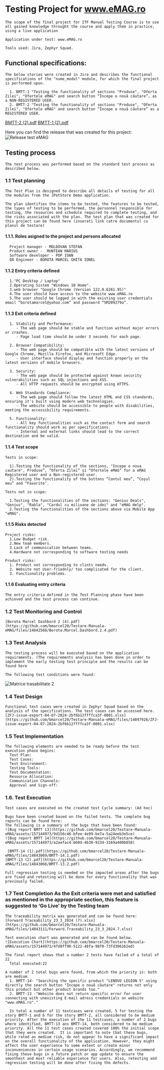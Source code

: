 # Testing Project for www.eMAG.ro
    
    The scope of the final project for ITF Manual Testing Course is to use all gained knowledge throught the course and apply them in practice, using a live application
    
    Application under test: www.eMAG.ro
    
    Tools used: Jira, Zephyr Squad.

## Functional specifications:
    The below stories were created in Jira and describes the functional specifications of the "nume_modul" module, for which the final project is performed upon.
    
      1. BMTT-1 "Testing the functionality of sections "Produse", "Oferta Zilei", "Ofertele eMAG" and search button “Începe o nouă căutare”, as a NON-REGISTERED USER.
      2. BMTT-2 "Testing the functionality of sections "Produse", "Oferta Zilei", "Ofertele eMAG" and search button “Începe o nouă căutare” as a REGISTERED USER.
[BMTT-2 (2).pdf](https://github.com/bmarcel20/Testare-Manuala-eMAG/files/14843087/BMTT-2.2.pdf)
[BMTT-1 (2).pdf](https://github.com/bmarcel20/Testare-Manuala-eMAG/files/14843086/BMTT-1.2.pdf)



Here you can find the release that was created for this project:
![Release test eMAG](https://github.com/bmarcel20/Testare-Manuala-eMAG/assets/157144973/94295f24-d9d1-48af-afae-9b3a37075208)


## Testing process
    The test process was performed based on the standard test process as described below.

### 1.1 Test planning
    The Test Plan is designed to describe all details of testing for all the modules from the JPetStore Demo application.
    
    The plan identifies the items to be tested, the features to be tested, the types of testing to be performed, the personnel responsible for testing, the resources and schedule required to complete testing, and the risks associated with the plan. The test plan that was created for this project can be found here (inserati link catre documentul cu planul de testare)

#### 1.1.1. Roles asigned to the project and persons allocated

      Project manager - MOLDOVAN STEFAN
      Product owner -  MUNTEAN MARIUS
      Software developer - POP IOAN 
      QA Engineer - BOROTA MARCEL GHITA IONEL

#### 1.1.2 Entry criteria defined

      1."PC Desktop / Laptop"
      2.Operating Sistem "Windows 10 Home".
      3.web browser "Google Chrome (Version 122.0.6261.95)"
      4.The user should have access to the website www.eMAG.ro
      5.The user should be logged in with the existing user credentials email “borotamarcel@yahoo.com” and password “SM209279a”.

#### 1.1.3 Exit criteria defined

      1. Stability and Performance:
         - The web page should be stable and function without major errors or crashes.
         - Page load time should be under 3 seconds for each page.
      
      2. Browser Compatibility:
         - The web page should be compatible with the latest versions of Google Chrome, Mozilla Firefox, and Microsoft Edge.
         - User interface should display and function properly on the latest versions of mobile browsers.
      
      3. Security:
         - The web page should be protected against known security vulnerabilities such as SQL injections and XSS.
         - All HTTP requests should be encrypted using HTTPS.
      
      4. Web Standards Compliance:
         - The web page should follow the latest HTML and CSS standards, ensuring it's built using modern web technologies.
         - The website should be accessible to people with disabilities, meeting the accessibility requirements.
      
      5. Functionality:
         - All key functionalities such as the contact form and search functionality should work as per specifications.
         - Internal and external links should lead to the correct destination and be valid.

#### 1.1.4 Test scope
    Tests in scope:
    
      1).Testing the functionality of the sections, "Incepe o noua cautare", Produse”, “Oferta Zilei” și “Ofertele eMAG” for a eMAG Registered user and a Non-registered user. 
      2).Testing the functionality of the buttons “Contul meu”, “Coșul meu” and “Favorite’.

    Tests not in scope:
    
      1.Testing the functionalities of the sections: "Genius Deals", "Genius", "Rabla", "Cardul cu milioane de idei" and "eMAG Help".
      2.Testing the functionalities of the sections above via Mobile App "eMAG".

#### 1.1.5 Risks detected
    Project risks:
      1.Low Budget risk.
      2.New team members.
      3.Lack of communication between teams.
      4.Hardware not corresponding to software testing needs 
    
    Product risks:
      1. Product not corresponding to clints needs.
      2. Website not User-friednly/ too complicated for the client.
      3. Functionality problems.

#### 1.1.6 Evaluating entry criteria
    The entry criteria defined in the Test Planning phase have been achieved and the test process can continue.

### 1.2 Test Monitoring and Control
    [Borota Marcel Dashbord 2 (4).pdf](https://github.com/bmarcel20/Testare-Manuala-eMAG/files/14842568/Borota.Marcel.Dashbord.2.4.pdf)

### 1.3 Test Analysis

    The testing process will be executed based on the application requirements. (The requirements analysis has been done in order to implement the early testing test principle and the results can be found here 
    
    The following test conditions were found:
![Matrice trasabilitate 2](https://github.com/bmarcel20/Testare-Manuala-eMAG/assets/157144973/78ae277a-73bd-4209-bf95-0d0f7714cf7a)


### 1.4 Test Design
    Functional test cases were created in Zephyr Squad based on the analysis of the specifications. The test cases can be accessed here.
    [ZFJ-issue-export-04-07-2024-2bf6b12ffffca3f-0001.xlsx](https://github.com/bmarcel20/Testare-Manuala-eMAG/files/14897926/ZFJ-issue-export-04-07-2024-2bf6b12ffffca3f-0001.xlsx)

### 1.5 Test Implementation
    The following elements are needed to be ready before the test execution phase begins:
      Test Plan: 
      Test Cases: 
      Test Environment:
      Testing Tools: 
      Test Documentation: 
      Resource Allocation: 
      Communication Channels: 
      Approval and Sign-off: 

### 1.6. Test Execution
    Test cases are executed on the created test Cycle summary: (Ad hoc)

    Bugs have been created based on the failed tests. The complete bug reports can be found here: 
    The following is a summary of the bugs that have been found:
    ![Bug report BMTT 13](https://github.com/bmarcel20/Testare-Manuala-eMAG/assets/157144973/9d156c46-bfee-4e99-be7a-5a24eeb3e5ce)
    ![Bug report BMTT 14](https://github.com/bmarcel20/Testare-Manuala-eMAG/assets/157144973/a2aefac4-b60d-4b30-9234-3169a400b058)

     [BMTT-14 (1).pdf](https://github.com/bmarcel20/Testare-Manuala-eMAG/files/14843069/BMTT-14.1.pdf)
    [BMTT-13 (2).pdf](https://github.com/bmarcel20/Testare-Manuala-eMAG/files/14843068/BMTT-13.2.pdf)

    Full regression testing is needed on the impacted areas after the bugs are fixed and retesting will be done for every functionality that was previously failed.

### 1.7 Test Completion As the Exit criteria were met and satisfied as mentioned in the appropriate section, this feature is suggested to ‘Go Live’ by the Testing team

    The traceability matrix was generated and can be found here: 
    [Forward Traceability_23_3_2024 (7).xlsx](https://github.com/bmarcel20/Testare-Manuala-eMAG/files/14843111/Forward.Traceability_23_3_2024.7.xlsx)

    Test execution chart was generated and can be found below.
    ![Execution Chart](https://github.com/bmarcel20/Testare-Manuala-eMAG/assets/157144973/4fd0ff90-5122-48fa-98f0-73fd306162ed)

    The final report shows that a number 2 tests have failed of a total of 22
      Total executed:22

    A number of 2 total bugs were found, from which the priority is: both are medium.
      1. BMTT-14- "Searching the specific product "LENOVO LEGION 5" using directly the search button "Începe o nouă căutare" returns not only this product but other product brands too."
      2. BMTT-13 -"Website does not return specific error for user connecting with unexisting E-mail adress credentials on website "www.eMAG.ro"."

      In total a number of 11 testcases were created, 5 for testing the story BMTT-1 and 6 for the story BMTT-2, all considered to be medium priority. After the execution of the 11 testcases, a number of 2 bugs where identified, BMTT-13 ans BMTT-14, both considered to be medium priority. All the 11 test cases created covered 100% the initial scope that they were created.  It is important to note that these bugs, while rated as medium risk, do not appear to have a significant impact on the overall functionality of the application. However, they might affect the user experience to some extent or create minor inconveniences in certain usage scenarios. Accordingly, we recommend fixing these bugs in a future patch or app update to ensure the smoothest and most reliable experience for users. Also, retesting and regression testing will be done after fixing the defects.
